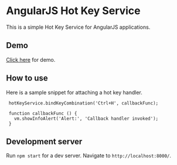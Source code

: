 # AngularJS Hot Key Service

This is a simple Hot Key Service for AngularJS applications.

## Demo

[Click here](https://codewarrior404.github.io/angularjs-hotkey-service/index.html) for demo.

## How to use

Here is a sample snippet for attaching a hot key handler.

     hotKeyService.bindKeyCombination('Ctrl+H', callbackFunc);
 
     function callbackFunc () {
       vm.showInfoAlert('Alert:', 'Callback handler invoked');
     }

## Development server

Run `npm start` for a dev server. Navigate to `http://localhost:8000/`.
